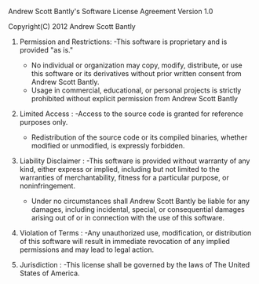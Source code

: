 Andrew Scott Bantly's Software License Agreement
Version 1.0

Copyright(C) 2012 Andrew Scott Bantly

1. Permission and Restrictions:
   -This software is proprietary and is provided "as is."
   - No individual or organization may copy, modify, distribute, or use this software or its derivatives without prior written consent from Andrew Scott Bantly.
   - Usage in commercial, educational, or personal projects is strictly prohibited without explicit permission from Andrew Scott Bantly

2. Limited Access :
   -Access to the source code is granted for reference purposes only.
   - Redistribution of the source code or its compiled binaries, whether modified or unmodified, is expressly forbidden.

3. Liability Disclaimer :
   -This software is provided without warranty of any kind, either express or implied, including but not limited to the warranties of merchantability, fitness for a particular purpose, or noninfringement.
   - Under no circumstances shall Andrew Scott Bantly be liable for any damages, including incidental, special, or consequential damages arising out of or in connection with the use of this software.

4. Violation of Terms :
   -Any unauthorized use, modification, or distribution of this software will result in immediate revocation of any implied permissions and may lead to legal action.

5. Jurisdiction :
   -This license shall be governed by the laws of The United States of America.